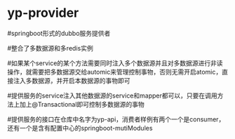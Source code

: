 # yp-provider

#springboot形式的dubbo服务提供者

#整合了多数据源和多redis实例

#如果某个service的某个方法需要同时注入多个数据源并且对多数据源进行非读操作，就需要把多数据源交给automic来管理控制事物，否则无需开启atomic，直接注入多数据源，并开启本数据源的事物即可

#提供服务的service注入其他数据源的service和mapper都可以，只要在调用方法上加上@Transactional即可控制多数据源的事物

#提供服务的接口在仓库中名字为yp-api，消费者样例有两个一个是consumer，还有一个是含有配置中心的springboot-mutiModules
